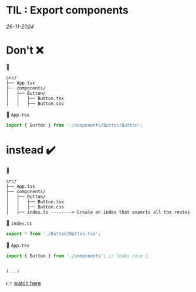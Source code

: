 # TIL : Export components

_26-11-2024_

# Don't ❌

📂
```less
src/
├── App.tsx
├── components/
│   ├── Button/
│   │   ├── Button.tsx
│   │   ├── Button.css
```

📄 `App.tsx`
```ts
import { Button } from './components/Button/Button';
```

# instead ✔️

📂
```less
src/
├── App.tsx
├── components/
│   ├── Button/
│   │   ├── Button.tsx
│   │   ├── Button.css  
│   ├── index.ts --------> Create an index that exports all the routes
```

📄 `index.ts`
```ts
export * from './Button/Button.tsx'; 
```


📄 `App.tsx`
```ts
import { Button } from './components'; // looks nice 💅


(...)
```


👉 [watch here](https://youtu.be/GMnWXlJnbNo?si=ggbtq6A5ScWf5agm&t=6877)
